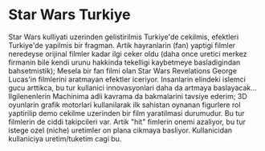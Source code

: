 # Star Wars Turkiye

Star Wars kulliyati uzerinden gelistirilmis Turkiye'de cekilmis,
efektleri Turkiye'de yapilmis bir fragman. Artik hayranlarin (fan)
yaptigi filmler neredeyse orijinal filmler kadar ilgi ceker oldu (daha
once uretici merkez firmanin bile kendi urunu hakkinda tekelligi
kaybetmeye basladigindan bahsetmistik); Mesela bir fan filmi olan Star
Wars Revelations George Lucas'in filmlerini aratmayan efektler
iceriyor. Insanlarin elindeki islemci gucu arttikca, bu tur kullanici
innovasyonlari daha da artmaya baslayacak... Ilgilenenlerin Machinima
adli kavrama da bakmalarini tavsiye ederim; 3D oyunlarin grafik
motorlari kullanilarak ilk sahistan oynanan figurlere rol yaptirilip
demo cekilme uzerinden bir film yaratilmasi durumudur. Bu tur
filmlerin de ciddi takipcileri var. Artik "hit" fimlerin onemi
azaliyor, bu tur istege ozel (niche) uretimler on plana cikmaya
basliyor. Kullanicidan kullaniciya uretim/tuketim cagi bu.


